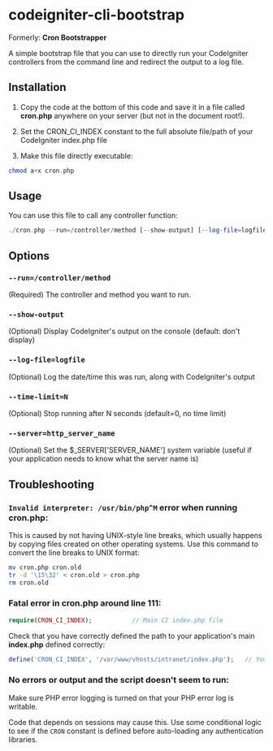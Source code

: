 codeigniter-cli-bootstrap
=========================

Formerly: **Cron Bootstrapper**

A simple bootstrap file that you can use to directly run your CodeIgniter controllers from the command line and redirect the output to a log file.

Installation
------------

1) Copy the code at the bottom of this code and save it in a file called **cron.php** anywhere on your server (but not in the document root!).

2) Set the CRON_CI_INDEX constant to the full absolute file/path of your CodeIgniter index.php file

3) Make this file directly executable:
```php
chmod a+x cron.php
```

Usage
-----

You can use this file to call any controller function:
```php
./cron.php --run=/controller/method [--show-output] [--log-file=logfile] [--time-limit=N] [--server=http_server_name]
```

Options
-------

### `--run=/controller/method`
(Required) The controller and method you want to run.

### `--show-output`
(Optional) Display CodeIgniter's output on the console (default: don't display)

### `--log-file=logfile`
(Optional) Log the date/time this was run, along with CodeIgniter's output

### `--time-limit=N`
(Optional) Stop running after N seconds (default=0, no time limit)

### `--server=http_server_name`
(Optional) Set the $_SERVER['SERVER_NAME'] system variable (useful if your application needs to know what the server name is)

Troubleshooting
---------------

### `Invalid interpreter: /usr/bin/php^M` error when running cron.php:

This is caused by not having UNIX-style line breaks, which usually happens by copying files created
on other operating systems. Use this command to convert the line breaks to UNIX format:

```sh
mv cron.php cron.old
tr -d '\15\32' < cron.old > cron.php
rm cron.old
```

### Fatal error in cron.php around line 111:

```php
require(CRON_CI_INDEX);           // Main CI index.php file
```

Check that you have correctly defined the path to your application's main **index.php** defined correctly:

```php
define('CRON_CI_INDEX', '/var/www/vhosts/intranet/index.php');   // Your CodeIgniter main index.php file
```

### No errors or output and the script doesn't seem to run:

Make sure PHP error logging is turned on that your PHP error log is writable.

Code that depends on sessions may cause this. Use some conditional logic to see if the `CRON` constant
is defined before auto-loading any authentication libraries.


